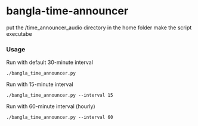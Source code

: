 # bangla-time-announcer

put the /time_announcer_audio directory in the home folder
make the script executabe 

### Usage

Run with default 30-minute interval

```
./bangla_time_announcer.py
```

Run with 15-minute interval
```
./bangla_time_announcer.py --interval 15
```



Run with 60-minute interval (hourly)
```
./bangla_time_announcer.py --interval 60
```
